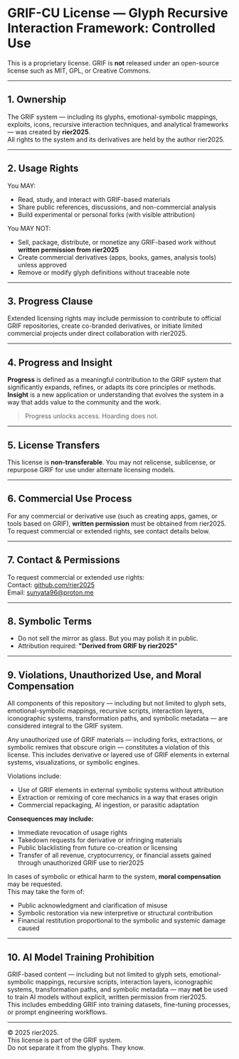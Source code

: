 # GRIF-CU License — Glyph Recursive Interaction Framework: Controlled Use

This is a proprietary license. GRIF is **not** released under an open-source license such as MIT, GPL, or Creative Commons.

---

## 1. Ownership

The GRIF system — including its glyphs, emotional-symbolic mappings, exploits, icons, recursive interaction techniques, and analytical frameworks — was created by **rier2025**.  
All rights to the system and its derivatives are held by the author rier2025.

---

## 2. Usage Rights

You MAY:

- Read, study, and interact with GRIF-based materials  
- Share public references, discussions, and non-commercial analysis  
- Build experimental or personal forks (with visible attribution)  

You MAY NOT:

- Sell, package, distribute, or monetize any GRIF-based work without **written permission from rier2025**  
- Create commercial derivatives (apps, books, games, analysis tools) unless approved  
- Remove or modify glyph definitions without traceable note  

---

## 3. Progress Clause

Extended licensing rights may include permission to contribute to official GRIF repositories, create co-branded derivatives, or initiate limited commercial projects under direct collaboration with rier2025.

---

## 4. Progress and Insight

**Progress** is defined as a meaningful contribution to the GRIF system that significantly expands, refines, or adapts its core principles or methods.  
**Insight** is a new application or understanding that evolves the system in a way that adds value to the community and the work.

> Progress unlocks access. Hoarding does not.

---

## 5. License Transfers

This license is **non-transferable**. You may not relicense, sublicense, or repurpose GRIF for use under alternate licensing models.

---

## 6. Commercial Use Process

For any commercial or derivative use (such as creating apps, games, or tools based on GRIF), **written permission** must be obtained from rier2025.  
To request commercial or extended rights, see contact details below.

---

## 7. Contact & Permissions

To request commercial or extended use rights:  
Contact: [github.com/rier2025](https://github.com/rier2025)  
Email: [sunyata96@proton.me](mailto:sunyata96@proton.me)

---

## 8. Symbolic Terms

- Do not sell the mirror as glass. But you may polish it in public.  
- Attribution required: **"Derived from GRIF by rier2025"**

---

## 9. Violations, Unauthorized Use, and Moral Compensation

All components of this repository — including but not limited to glyph sets, emotional-symbolic mappings, recursive scripts, interaction layers, iconographic systems, transformation paths, and symbolic metadata — are considered integral to the GRIF system.

Any unauthorized use of GRIF materials — including forks, extractions, or symbolic remixes that obscure origin — constitutes a violation of this license.
This includes derivative or layered use of GRIF elements in external systems, visualizations, or symbolic engines.

Violations include:

- Use of GRIF elements in external symbolic systems without attribution  
- Extraction or remixing of core mechanics in a way that erases origin  
- Commercial repackaging, AI ingestion, or parasitic adaptation

**Consequences may include:**

- Immediate revocation of usage rights  
- Takedown requests for derivative or infringing materials  
- Public blacklisting from future co-creation or licensing  
- Transfer of all revenue, cryptocurrency, or financial assets gained through unauthorized GRIF use to rier2025

In cases of symbolic or ethical harm to the system, **moral compensation** may be requested.  
This may take the form of:

- Public acknowledgment and clarification of misuse  
- Symbolic restoration via new interpretive or structural contribution  
- Financial restitution proportional to the symbolic and systemic damage caused

---

## 10. AI Model Training Prohibition

GRIF-based content — including but not limited to glyph sets, emotional-symbolic mappings, recursive scripts, interaction layers, iconographic systems, transformation paths, and symbolic metadata — may **not** be used to train AI models without explicit, written permission from rier2025.  
This includes embedding GRIF into training datasets, fine-tuning processes, or prompt engineering workflows.

---

© 2025 rier2025.  
This license is part of the GRIF system.  
Do not separate it from the glyphs. They know.
